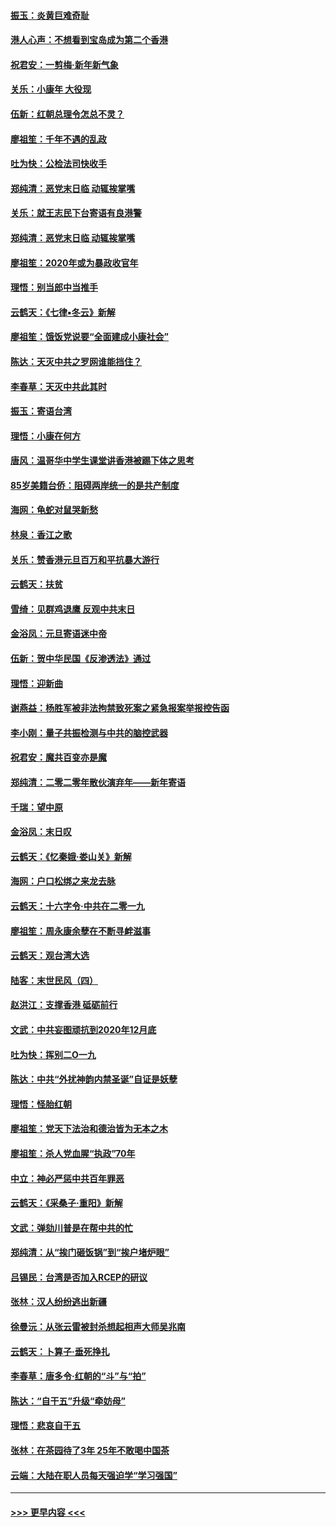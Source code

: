 #### [振玉：炎黄巨难奇耻](../pages/nsc993/n11779632.md?t=01100722) 
#### [港人心声：不想看到宝岛成为第二个香港](../pages/nsc993/n11778817.md?t=01100722) 
#### [祝君安：一剪梅‧新年新气象](../pages/nsc993/n11776340.md?t=01100722) 
#### [关乐：小康年 大役现](../pages/nsc993/n11774213.md?t=01100722) 
#### [伍新：红朝总理令怎总不灵？](../pages/nsc993/n11770813.md?t=01100722) 
#### [廖祖笙：千年不遇的乱政](../pages/nsc993/n11770373.md?t=01100722) 
#### [吐为快：公检法司快收手](../pages/nsc993/n11770359.md?t=01100722) 
#### [郑纯清：恶党末日临 动辄挨掌嘴](../pages/nsc993/n11769912.md?t=01100722) 
#### [关乐：就王志民下台寄语有良港警](../pages/nsc993/n11769903.md?t=01100722) 
#### [郑纯清：恶党末日临 动辄挨掌嘴](../pages/nsc993/n11769356.md?t=01100722) 
#### [廖祖笙：2020年或为暴政收官年](../pages/nsc993/n11768216.md?t=01100722) 
#### [理悟：别当郎中当推手](../pages/nsc993/n11768243.md?t=01100722) 
#### [云鹤天：《七律▪冬云》新解](../pages/nsc993/n11768204.md?t=01100722) 
#### [廖祖笙：饿饭党说要“全面建成小康社会”](../pages/nsc993/n11767482.md?t=01100722) 
#### [陈达：天灭中共之罗网谁能挡住？](../pages/nsc993/n11767465.md?t=01100722) 
#### [李春草：天灭中共此其时](../pages/nsc993/n11767452.md?t=01100722) 
#### [振玉：寄语台湾](../pages/nsc993/n11767432.md?t=01100722) 
#### [理悟：小康在何方](../pages/nsc993/n11767394.md?t=01100722) 
#### [唐风：温哥华中学生课堂讲香港被踢下体之思考](../pages/nsc993/n11766848.md?t=01100722) 
#### [85岁美籍台侨：阻碍两岸统一的是共产制度](../pages/nsc993/n11765043.md?t=01100722) 
#### [海网：龟蛇对鼠哭新愁](../pages/nsc993/n11764895.md?t=01100722) 
#### [林泉：香江之歌](../pages/nsc993/n11764415.md?t=01100722) 
#### [关乐：赞香港元旦百万和平抗暴大游行](../pages/nsc993/n11764382.md?t=01100722) 
#### [云鹤天：扶贫](../pages/nsc993/n11764245.md?t=01100722) 
#### [雪绮：见群鸡退鹰  反观中共末日](../pages/nsc993/n11762112.md?t=01100722) 
#### [金浴凤：元旦寄语迷中帝](../pages/nsc993/n11761788.md?t=01100722) 
#### [伍新：贺中华民国《反渗透法》通过](../pages/nsc993/n11761994.md?t=01100722) 
#### [理悟：迎新曲](../pages/nsc993/n11761152.md?t=01100722) 
#### [谢燕益：杨胜军被非法拘禁致死案之紧急报案举报控告函](../pages/nsc993/n11756134.md?t=01100722) 
#### [李小刚：量子共振检测与中共的脑控武器](../pages/nsc993/n11754518.md?t=01100722) 
#### [祝君安：魔共百变亦是魔](../pages/nsc993/n11754469.md?t=01100722) 
#### [郑纯清：二零二零年散伙演弃年——新年寄语](../pages/nsc993/n11754195.md?t=01100722) 
#### [千瑞：望中原](../pages/nsc993/n11754159.md?t=01100722) 
#### [金浴凤：末日叹](../pages/nsc993/n11752359.md?t=01100722) 
#### [云鹤天：《忆秦娥‧娄山关》新解](../pages/nsc993/n11752348.md?t=01100722) 
#### [海网：户口松绑之来龙去脉](../pages/nsc993/n11752328.md?t=01100722) 
#### [云鹤天：十六字令‧中共在二零一九](../pages/nsc993/n11752305.md?t=01100722) 
#### [廖祖笙：周永康余孽在不断寻衅滋事](../pages/nsc993/n11751013.md?t=01100722) 
#### [云鹤天：观台湾大选](../pages/nsc993/n11751007.md?t=01100722) 
#### [陆客：末世民风（四）](../pages/nsc993/n11749203.md?t=01100722) 
#### [赵洪江：支撑香港 砥砺前行](../pages/nsc993/n11748482.md?t=01100722) 
#### [文武：中共妄图顽抗到2020年12月底](../pages/nsc993/n11748446.md?t=01100722) 
#### [吐为快：挥别二O一九](../pages/nsc993/n11748411.md?t=01100722) 
#### [陈达：中共“外扰神韵内禁圣诞”自证是妖孽](../pages/nsc993/n11748226.md?t=01100722) 
#### [理悟：怪胎红朝](../pages/nsc993/n11748206.md?t=01100722) 
#### [廖祖笙：党天下法治和德治皆为无本之木](../pages/nsc993/n11748135.md?t=01100722) 
#### [廖祖笙：杀人党血腥“执政”70年](../pages/nsc993/n11745144.md?t=01100722) 
#### [中立：神必严惩中共百年罪恶](../pages/nsc993/n11744970.md?t=01100722) 
#### [云鹤天：《采桑子‧重阳》新解](../pages/nsc993/n11744948.md?t=01100722) 
#### [文武：弹劾川普是在帮中共的忙](../pages/nsc993/n11744758.md?t=01100722) 
#### [郑纯清：从“挨门砸饭锅”到“挨户堵炉眼”](../pages/nsc993/n11744745.md?t=01100722) 
#### [吕锡民：台湾是否加入RCEP的研议](../pages/nsc993/n11744701.md?t=01100722) 
#### [张林：汉人纷纷逃出新疆](../pages/nsc993/n11743530.md?t=01100722) 
#### [徐曼沅：从张云雷被封杀想起相声大师吴兆南](../pages/nsc993/n11741816.md?t=01100722) 
#### [云鹤天：卜算子‧垂死挣扎](../pages/nsc993/n11739956.md?t=01100722) 
#### [李春草：唐多令‧红朝的“斗”与“拍”](../pages/nsc993/n11739830.md?t=01100722) 
#### [陈达：“自干五”升级“牵妨母”](../pages/nsc993/n11739724.md?t=01100722) 
#### [理悟：悲哀自干五](../pages/nsc993/n11739547.md?t=01100722) 
#### [张林：在茶园待了3年 25年不敢喝中国茶](../pages/nsc993/n11739240.md?t=01100722) 
#### [云端：大陆在职人员每天强迫学“学习强国”](../pages/nsc993/n11738735.md?t=01100722) 

----
#### [ >>> 更早内容 <<< ](../indexes/nsc993-earlier.md)
